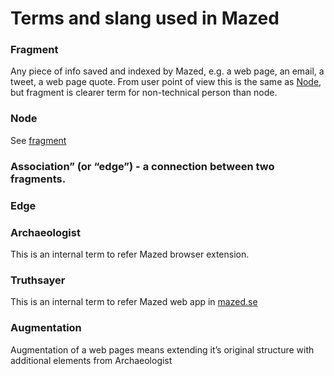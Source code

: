 # Terms and slang used in Mazed

### Fragment

Any piece of info saved and indexed by Mazed, e.g. a web page, an email, a tweet, a web page quote.
From user point of view this is the same as [Node](#Node), but fragment is clearer term for non-technical person than node.

### Node

See [fragment](#Fragment)

### Association” (or “edge”) - a connection between two fragments.

### Edge

### Archaeologist

This is an internal term to refer Mazed browser extension.

### Truthsayer

This is an internal term to refer Mazed web app in [mazed.se](https://mazed.se)

### Augmentation

Augmentation of a web pages means extending it’s original structure with additional elements from Archaeologist
